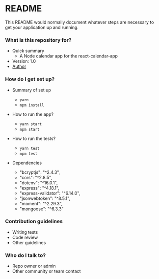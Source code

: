 # README

This README would normally document whatever steps are necessary to get your application up and running.

### What is this repository for?

- Quick summary
  - A Node calendar app for the react-calendar-app
- Version: 1.0
- [Author](https://www.linkedin.com/in/felipenavaslederhos)

### How do I get set up?

- Summary of set up

  - `yarn`
  - `npm install`

- How to run the app?

  - `yarn start`
  - `npm start`

- How to run the tests?

  - `yarn test`
  - `npm test`

- Dependencies
    - "bcryptjs": "^2.4.3",
    - "cors": "^2.8.5",
    - "dotenv": "^16.0.1",
    - "express": "^4.18.1",
    - "express-validator": "^6.14.0",
    - "jsonwebtoken": "^8.5.1",
    - "moment": "^2.29.3",
    - "mongoose": "^6.3.3"

### Contribution guidelines

- Writing tests
- Code review
- Other guidelines

### Who do I talk to?

- Repo owner or admin
- Other community or team contact
